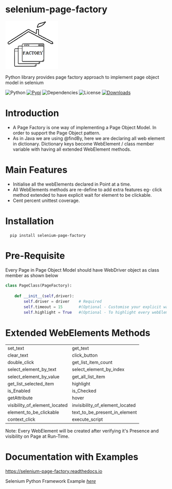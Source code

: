 selenium-page-factory
=====================

<img src="./selenium-page-factory_logo.png"  height="150">

Python library provides page factory approach to implement page object model in selenium

![Python](https://img.shields.io/badge/python-v3.7+-blue.svg)
[![Pypi](https://img.shields.io/badge/pypi-v2.3-green)](https://pypi.org/project/selenium-page-factory/)
![Dependencies](https://img.shields.io/badge/dependencies-up%20to%20date-brightgreen.svg)
![License](https://img.shields.io/pypi/l/selenium-wire.svg)
[![Downloads](https://pepy.tech/badge/selenium-page-factory/month)](https://pepy.tech/project/selenium-page-factory)

Introduction
============

* A Page Factory is one way of implementing a Page Object Model. In order to support the Page Object pattern.
* As in Java we are using @findBy, here we are declaring all web element in dictionary.
Dictionary keys become WebElement / class member variable with having all extended WebElement methods.
  

Main Features
=============

* Initialise all the webElements declared in Point at a time.
* All WebElements methods are re-define to add extra features eg- click method extended to have explicit wait for element to be clickable.
* Cent percent unittest coverage.

Installation
=============

```shell
  pip install selenium-page-factory
```

Pre-Requisite
=============
Every Page in Page Object Model should have WebDriver object as class member
as shown below

```python
class PageClass(PageFactory):

    def __init__(self,driver):
        self.driver = driver    # Required
        self.timeout = 15       #(Optional - Customise your explicit wait for every webElement)
        self.highlight = True   #(Optional - To highlight every webElement in PageClass)
```

Extended WebElements Methods
===================
<table>
  <tbody>
    <tr>
      <td >set_text</td>
      <td >get_text</td>
    </tr>
    <tr>
      <td >clear_text</td>
      <td >click_button</td>
    </tr>
    <tr>
      <td >double_click</td>
      <td >get_list_item_count</td>
    </tr>
	<tr>
      <td >select_element_by_text</td>
      <td >select_element_by_index</td>
    </tr>
	<tr>
      <td >select_element_by_value</td>
      <td >get_all_list_item</td>
    </tr>
	<tr>
      <td >get_list_selected_item</td>
      <td >highlight</td>
    </tr>
	<tr>
      <td >is_Enabled</td>
      <td >is_Checked</td>
    </tr>
	<tr>
      <td >getAttribute</td>
      <td >hover</td>
    </tr>
	<tr>
      <td >visibility_of_element_located</td>
      <td >invisibility_of_element_located</td>
    </tr>
	<tr>
      <td >element_to_be_clickable</td>
      <td >text_to_be_present_in_element</td> 
    </tr>
	</tr>
	<tr>
      <td >context_click</td>
      <td >execute_script</td> 
    </tr>
  </tbody>
</table>

 Note: 
 Every WebElement will be created after verifying it's Presence and visibility on Page at Run-Time. 
 

Documentation with Examples
==================================
https://selenium-page-factory.readthedocs.io


Selenium Python Framework Example *[here](https://github.com/NayakwadiS/Selenium_Python_UnitTest_HTML)*


